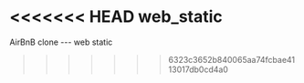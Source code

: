 <<<<<<< HEAD
web_static
=======
AirBnB clone --- web static
>>>>>>> 6323c3652b840065aa74fcbae4113017db0cd4a0
